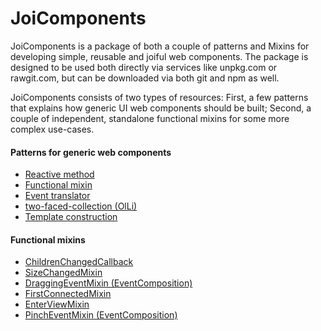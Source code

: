 # JoiComponents
JoiComponents is a package of both a couple of patterns and Mixins for developing simple, 
reusable and joiful web components. The package is designed to be used both directly via services 
like unpkg.com or rawgit.com, but can be downloaded via both git and npm as well.

JoiComponents consists of two types of resources: First, a few patterns
that explains how generic UI web components should be built; Second, a couple of independent, standalone 
functional mixins for some more complex use-cases.

#### Patterns for generic web components
* [Reactive method](tutorials/Pattern1_ReactiveMethod.md)
* [Functional mixin](tutorials/Pattern2_FunctionalMixin.md)
* [Event translator](tutorials/Pattern4_EventComposition.md)
* [two-faced-collection (OlLi)](tutorials/Pattern3_TwoFacedCollection.md)
* [Template construction](tutorials/Pattern5_ConstructTemplate.md)

#### Functional mixins
* [ChildrenChangedCallback](tutorials/Mixin1_ChildrenChangedMixin.md)
* [SizeChangedMixin](tutorials/Mixin2_SizeChangedMixin.md)
* [DraggingEventMixin (EventComposition)](tutorials/Mixin3_DraggingEventMixin.md)
* [FirstConnectedMixin](tutorials/Mixin4_FirstConnectedMixin.md)
* [EnterViewMixin](tutorials/Mixin5_EnterViewMixin.md)
* [PinchEventMixin (EventComposition)](tutorials/Mixin6_PinchEventMixin.md)